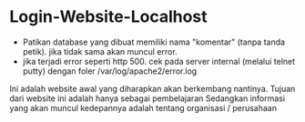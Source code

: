 # Login-Website-Localhost

- Patikan database yang dibuat memiliki nama "komentar" (tanpa tanda petik). jika tidak sama akan muncul error.
- jika terjadi error seperti http 500. cek pada server internal (melalui telnet putty) dengan foler /var/log/apache2/error.log

Ini adalah website awal yang diharapkan akan berkembang nantinya. Tujuan dari website ini adalah hanya sebagai pembelajaran
Sedangkan informasi yang akan muncul kedepannya adalah tentang organisasi / perusahaan
